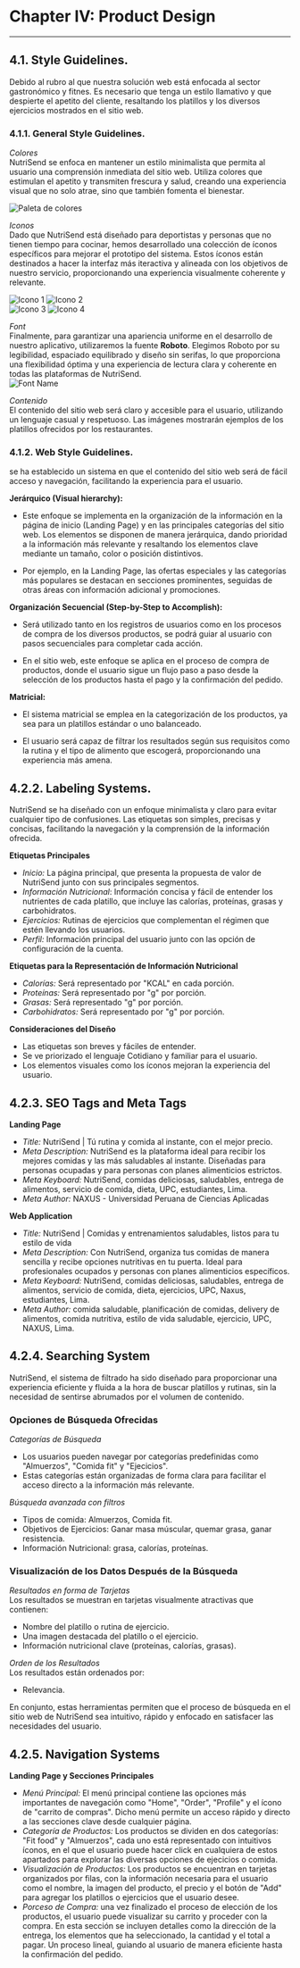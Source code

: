 # Chapter IV: Product Design 
---
## 4.1. Style Guidelines.

Debido al rubro al que nuestra solución web está enfocada al sector gastronómico y fitnes. Es necesario que tenga un estilo llamativo y que despierte
el apetito del cliente, resaltando los platillos y los diversos ejercicios mostrados en el sitio web.

### 4.1.1. General Style Guidelines.

*Colores*<br>
NutriSend se enfoca en mantener un estilo minimalista que permita al usuario una comprensión inmediata del sitio web. Utiliza colores que 
estimulan el apetito y transmiten frescura y salud, creando una experiencia visual que no solo atrae, sino que también fomenta el bienestar.

![Paleta de colores](../img/PaletaColores.png)

*Iconos*<br>
Dado que NutriSend está diseñado para deportistas y personas que no tienen tiempo para cocinar, hemos desarrollado una colección de íconos 
específicos para mejorar el prototipo del sistema. Estos íconos están destinados a hacer la interfaz más iteractiva y alineada con los objetivos
de nuestro servicio, proporcionando una experiencia visualmente coherente y relevante.

![Icono 1](../img/Icons1.PNG)
![Icono 2](../img/Icons2.PNG)<br>
![Icono 3](../img/Icons3.PNG)
![Icono 4](../img/Icons4.PNG)

*Font*<br>
Finalmente, para garantizar una apariencia uniforme en el desarrollo de nuestro aplicativo, utilizaremos la fuente **Roboto**. Elegimos Roboto 
por su legibilidad, espaciado equilibrado y diseño sin serifas, lo que proporciona una flexibilidad óptima y una experiencia de lectura clara y 
coherente en todas las plataformas de NutriSend.<br>
![Font Name](../img/FontName.png)

*Contenido*<br>
El contenido del sitio web será claro y accesible para el usuario, utilizando un lenguaje casual y respetuoso. Las imágenes mostrarán ejemplos de los platillos ofrecidos por los restaurantes.

### 4.1.2. Web Style Guidelines.

se ha establecido un sistema en que el contenido del sitio web será de fácil acceso y navegación, facilitando la experiencia para el usuario. 

**Jerárquico (Visual hierarchy):**<br>
* Este enfoque se implementa en la organización de la información en la página de inicio (Landing Page) y en las principales categorías del sitio web. Los elementos se disponen de manera jerárquica, dando prioridad a la información más relevante y resaltando los elementos clave mediante un tamaño, color o posición distintivos.

* Por ejemplo, en la Landing Page, las ofertas especiales y las categorías más populares se destacan en secciones prominentes, seguidas de otras áreas con información adicional y promociones.

**Organización Secuencial (Step-by-Step to Accomplish):**<br>

* Será utilizado tanto en los registros de usuarios como en los procesos de compra de los diversos productos, se podrá guiar al usuario con pasos secuenciales para completar cada acción.

* En el sitio web, este enfoque se aplica en el proceso de compra de productos, donde el usuario sigue un flujo paso a paso desde la selección de los productos hasta el pago y la confirmación del pedido.

**Matricial:**<br>
* El sistema matricial se emplea en la categorización de los productos, ya sea para un platillos estándar o uno balanceado.

* El usuario será capaz de filtrar los resultados según sus requisitos como la rutina y el tipo de alimento que escogerá, proporcionando una experiencia más amena.

## 4.2.2. Labeling Systems.
NutriSend se ha diseñado con un enfoque minimalista y claro para evitar cualquier tipo de confusiones. Las etiquetas son simples, precisas y concisas, facilitando la navegación y la comprensión de la información ofrecida.

**Etiquetas Principales**<br>
* *Inicio:* La página principal, que presenta la propuesta de valor de NutriSend junto con sus principales segmentos.
* *Información Nutricional*: Información concisa y fácil de entender los nutrientes de cada platillo, que incluye las calorías,
  proteínas, grasas y carbohidratos.
* *Ejercicios:* Rutinas de ejercicios que complementan el régimen que estén llevando los usuarios.
* *Perfil:* Información principal del usuario junto con las opción de configuración de la cuenta.

**Etiquetas para la Representación de Información Nutricional**<br>
* *Calorías:* Será representado por "KCAL" en cada porción.
* *Proteínas:* Será representado por "g" por porción. 
* *Grasas:* Será representado "g" por porción.
* *Carbohidratos:* Será representado por "g" por porción.

**Consideraciones del Diseño**<br>
* Las etiquetas son breves y fáciles de entender.
* Se ve priorizado el lenguaje Cotidiano y familiar para el usuario.
* Los elementos visuales como los íconos mejoran la experiencia del usuario.

## 4.2.3. SEO Tags and Meta Tags

**Landing Page**
* *Title:* NutriSend | Tú rutina y comida al instante, con el mejor precio.
* *Meta Description:* NutriSend es la plataforma ideal para recibir los mejores comidas y las más saludables al instante. Diseñadas para personas ocupadas y para personas con planes alimenticios estrictos.
* *Meta Keyboard:* NutriSend, comidas deliciosas, saludables, entrega de alimentos, servicio de comida, dieta, UPC, estudiantes, Lima.
* *Meta Author:* NAXUS - Universidad Peruana de Ciencias Aplicadas

**Web Application**
* *Title:* NutriSend | Comidas y entrenamientos saludables, listos para tu estilo de vida
* *Meta Description:* Con NutriSend, organiza tus comidas de manera sencilla y recibe opciones nutritivas en tu puerta.
  Ideal para profesionales ocupados y personas con planes alimenticios específicos.
* *Meta Keyboard:* NutriSend, comidas deliciosas, saludables, entrega de alimentos, servicio de comida, dieta, ejercicios,
   UPC, Naxus, estudiantes, Lima.
* *Meta Author:* comida saludable, planificación de comidas, delivery de alimentos, comida nutritiva,
  estilo de vida saludable, ejercicio, UPC, NAXUS, Lima.

## 4.2.4. Searching System

NutriSend, el sistema de filtrado ha sido diseñado para proporcionar una experiencia eficiente y fluida a la hora de buscar platillos y rutinas, sin la necesidad de sentirse abrumados por el volumen de contenido.

### Opciones de Búsqueda Ofrecidas
*Categorías de Búsqueda*
* Los usuarios pueden navegar por categorías predefinidas como "Almuerzos", "Comida fit" y "Ejecicios".
* Estas categorías están organizadas de forma clara para facilitar el acceso directo a la información más relevante.

*Búsqueda avanzada con filtros*
* Tipos de comida: Almuerzos, Comida fit.
* Objetivos de Ejercicios: Ganar masa múscular, quemar grasa, ganar resistencia.
* Información Nutricional: grasa, calorías, proteínas.

### Visualización de los Datos Después de la Búsqueda

*Resultados en forma de Tarjetas*<br> 
Los resultados se muestran en tarjetas visualmente atractivas que contienen:

* Nombre del platillo o rutina de ejercicio.
* Una imagen destacada del platillo o el ejercicio.
* Información nutricional clave (proteínas, calorías, grasas).

*Orden de los Resultados*<br>
Los resultados están ordenados por: 

* Relevancia.

En conjunto, estas herramientas permiten que el proceso de búsqueda en el sitio web de NutriSend sea intuitivo, rápido y enfocado en satisfacer las necesidades del usuario.

## 4.2.5. Navigation Systems

**Landing Page y Secciones Principales**

* *Menú Principal:* El menú principal contiene las opciones más importantes de navegación como "Home", "Order", "Profile" y el ícono de "carrito de compras".
  Dicho menú permite un acceso rápido y directo a las secciones clave desde cualquier página.<br>
* *Categoría de Productos:* Los productos se dividen en dos categorías: "Fit food" y "Almuerzos", cada uno está representado con intuitivos íconos, en el que
  el usuario puede hacer click en cualquiera de estos apartados para explorar las diversas opciones de ejecicios o comida.<br>
* *Visualización de Productos:* Los productos se encuentran en tarjetas organizados por filas, con la información necesaria para el usuario como el nombre,
   la imagen del producto, el precio y el botón de "Add" para agregar los platillos o ejercicios que el usuario desee. <br>
* *Porceso de Compra:* una vez finalizado el proceso de elección de los productos, el usuario puede visualizar su carrito y proceder con la compra.
   En esta sección se incluyen detalles como la dirección de la entrega, los elementos que ha seleccionado, la cantidad y el total a pagar. Un proceso lineal,
   guiando al usuario de manera eficiente hasta la confirmación del pedido.<br>
   


